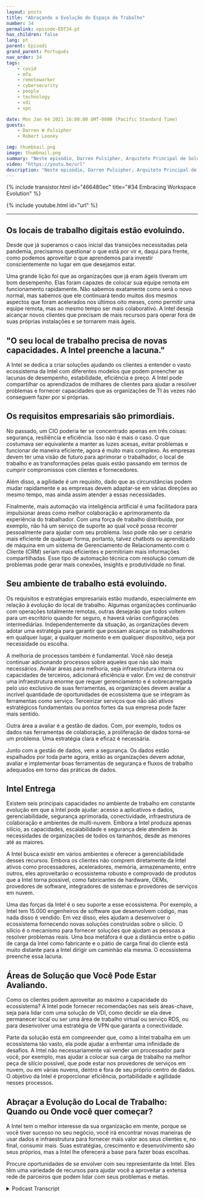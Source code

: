 ```yaml
---
layout: posts
title: "Abraçando a Evolução do Espaço de Trabalho"
number: 34
permalink: episode-EDT34-pt
has_children: false
lang: pt
parent: Episodi
grand_parent: Português
nav_order: 34
tags:
    - covid
    - mfa
    - remoteworker
    - cybersecurity
    - people
    - technology
    - vdi
    - vpn

date: Mon Jan 04 2021 16:00:00 GMT-0800 (Pacific Standard Time)
guests:
    - Darren W Pulsipher
    - Robert Looney

img: thumbnail.png
image: thumbnail.png
summary: "Neste episódio, Darren Pulsipher, Arquiteto Principal de Soluções para o Setor Público, e Robert Looney, Gerente de Vendas de Data Centers para as Américas da Intel, falam sobre o uso de uma abordagem estratégica para abraçar a atual evolução do local de trabalho. A pandemia de COVID criou grandes desafios e transições no local de trabalho. A Intel está ajudando os clientes a aproveitar as tecnologias para melhor enfrentar os desafios contínuos no novo normal."
video: "https://youtu.be/url"
description: "Neste episódio, Darren Pulsipher, Arquiteto Principal de Soluções para o Setor Público, e Robert Looney, Gerente de Vendas de Data Centers para as Américas da Intel, falam sobre o uso de uma abordagem estratégica para abraçar a atual evolução do local de trabalho. A pandemia de COVID criou grandes desafios e transições no local de trabalho. A Intel está ajudando os clientes a aproveitar as tecnologias para melhor enfrentar os desafios contínuos no novo normal."
---
```


<div>
{% include transistor.html id="466480ec" title="#34 Embracing Workspace Evolution" %}

{% include youtube.html id="url" %}
</div>

---

## Os locais de trabalho digitais estão evoluindo.

Desde que já superamos o caos inicial das transições necessitadas pela pandemia, precisamos questionar o que está por vir e, daqui para frente, como podemos aproveitar o que aprendemos para investir conscientemente no lugar em que desejamos estar.

Uma grande lição foi que as organizações que já eram ágeis tiveram um bom desempenho. Elas foram capazes de colocar sua equipe remota em funcionamento rapidamente. Não sabemos exatamente como será o novo normal, mas sabemos que ele continuará tendo muitos dos mesmos aspectos que foram acelerados nos últimos oito meses, como permitir uma equipe remota, mas ao mesmo tempo ser mais colaborativo. A Intel deseja alcançar novos clientes que precisam de mais recursos para operar fora de suas próprias instalações e se tornarem mais ágeis.

## "O seu local de trabalho precisa de novas capacidades. A Intel preenche a lacuna."

A Intel se dedica a criar soluções ajudando os clientes a entender o vasto ecossistema da Intel com diferentes modelos que podem preencher as lacunas de desempenho, estabilidade, eficiência e preço. A Intel pode compartilhar os aprendizados de milhares de clientes para ajudar a resolver problemas e fornecer capacidades que as organizações de TI às vezes não conseguem fazer por si próprias.

## Os requisitos empresariais são primordiais.

No passado, um CIO poderia ter se concentrado apenas em três coisas: segurança, resiliência e eficiência. Isso não é mais o caso. O que costumava ser equivalente a manter as luzes acesas, evitar problemas e funcionar de maneira eficiente, agora é muito mais complexo. As empresas devem ter uma visão de futuro para aprimorar o trabalhador, o local de trabalho e as transformações pelas quais estão passando em termos de cumprir compromissos com clientes e fornecedores.

Além disso, a agilidade é um requisito, dado que as circunstâncias podem mudar rapidamente e as empresas devem adaptar-se em várias direções ao mesmo tempo, mas ainda assim atender a essas necessidades.

Finalmente, mais automação via inteligência artificial é uma facilitadora para impulsionar áreas como melhor colaboração e aprimoramento da experiência do trabalhador. Com uma força de trabalho distribuída, por exemplo, não há um serviço de suporte ao qual você possa recorrer pessoalmente para ajudar com seu problema. Isso pode não ser o cenário mais eficiente de qualquer forma, portanto, talvez chatbots ou aprendizado de máquina em um sistema de Gerenciamento de Relacionamento com o Cliente (CRM) seriam mais eficientes e permitiriam mais informações compartilhadas. Esse tipo de automação técnica com resolução comum de problemas pode gerar mais conexões, insights e produtividade no final.

## Seu ambiente de trabalho está evoluindo.

Os requisitos e estratégias empresariais estão mudando, especialmente em relação à evolução do local de trabalho. Algumas organizações continuarão com operações totalmente remotas, outras desejarão que todos voltem para um escritório quando for seguro, e haverá várias configurações intermediárias. Independentemente da situação, as organizações devem adotar uma estratégia para garantir que possam alcançar os trabalhadores em qualquer lugar, a qualquer momento e em qualquer dispositivo, seja por necessidade ou escolha.

A melhoria de processos também é fundamental. Você não deseja continuar adicionando processos sobre aqueles que não são mais necessários. Avaliar áreas para melhoria, seja infraestrutura interna ou capacidades de terceiros, adicionará eficiência e valor. Em vez de construir uma infraestrutura enorme que requer gerenciamento e é sobrecarregada pelo uso exclusivo de suas ferramentas, as organizações devem avaliar a incrível quantidade de oportunidades de ecossistema que se integram às ferramentas como serviço. Terceirizar serviços que não são ativos estratégicos fundamentais ou pontos fortes da sua empresa pode fazer mais sentido.

Outra área a avaliar é a gestão de dados. Com, por exemplo, todos os dados nas ferramentas de colaboração, a proliferação de dados torna-se um problema. Uma estratégia clara e eficaz é necessária.

Junto com a gestão de dados, vem a segurança. Os dados estão espalhados por toda parte agora, então as organizações devem adotar, avaliar e implementar boas ferramentas de segurança e fluxos de trabalho adequados em torno das práticas de dados.

## Intel Entrega

Existem seis principais capacidades no ambiente de trabalho em constante evolução em que a Intel pode ajudar: acesso a aplicativos e dados, gerenciabilidade, segurança aprimorada, conectividade, infraestrutura de colaboração e ambientes de multi-nuvem. Embora a Intel produza apenas silício, as capacidades, escalabilidade e segurança dele atendem às necessidades de organizações de todos os tamanhos, desde as menores até as maiores.

A Intel busca existir em vários ambientes e oferecer a gerenciabilidade desses recursos. Embora os clientes não comprem diretamente da Intel ativos como processadores, aceleradores, memória, armazenamento, entre outros, eles aproveitarão o ecossistema robusto e comprovado de produtos que a Intel torna possível, como fabricantes de hardware, OEMs, provedores de software, integradores de sistemas e provedores de serviços em nuvem.

Uma das forças da Intel é o seu suporte a esse ecossistema. Por exemplo, a Intel tem 15.000 engenheiros de software que desenvolvem código, mas nada disso é vendido. Em vez disso, eles ajudam a desenvolver o ecossistema fornecendo novas soluções construídas sobre o silício. O silício é o mecanismo para fornecer soluções que ajudam as pessoas a resolver problemas reais. Uma boa metáfora é que a distância entre o pátio de carga da Intel como fabricante e o pátio de carga final do cliente está muito distante para a Intel dirigir um caminhão ela mesma. O ecossistema preenche essa lacuna.

## Áreas de Solução que Você Pode Estar Avaliando.

Como os clientes podem aproveitar ao máximo a capacidade do ecossistema? A Intel pode fornecer recomendações nas seis áreas-chave, seja para lidar com uma solução de VDI, como decidir se ela deve permanecer local ou ser uma área de trabalho virtual ou serviço RDS, ou para desenvolver uma estratégia de VPN que garanta a conectividade.

Parte da solução está em compreender que, como a Intel trabalha em um ecossistema tão vasto, ela pode ajudar a enfrentar uma infinidade de desafios. A Intel não necessariamente vai vender um processador para você, por exemplo, mas ajudar a colocar sua carga de trabalho na melhor peça de silício possível, que pode estar nos provedores de serviços em nuvem, ou em várias nuvens, dentro e fora de seu próprio centro de dados. O objetivo da Intel é proporcionar eficiência, portabilidade e agilidade nesses processos.

## Abraçar a Evolução do Local de Trabalho: Quando ou Onde você quer começar?

A Intel tem o melhor interesse da sua organização em mente, porque se você tiver sucesso no seu negócio, você irá encontrar novas maneiras de usar dados e infraestrutura para fornecer mais valor aos seus clientes e, no final, consumir mais. Suas estratégias, crescimento e desenvolvimento são seus próprios, mas a Intel lhe oferecerá a base para fazer boas escolhas.

Procure oportunidades de se envolver com seu representante da Intel. Eles têm uma variedade de recursos para ajudar você a aproveitar a extensa rede de parceiros que podem lidar com seus problemas e metas.



<details>
<summary> Podcast Transcript </summary>

<p></p>

</details>

